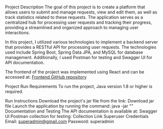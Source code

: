 Project Description
The goal of this project is to create a platform that allows users to submit and manage requests, view and edit them, as well as track statistics related to these requests. The application serves as a centralized hub for processing user requests and tracking their progress, providing a streamlined and organized approach to managing user interactions.

In this project, I utilized various technologies to implement a backend server that provides a RESTful API for processing user requests. The technologies used include Spring Boot, Spring Data JPA, and MySQL for database management. Additionally, I used Postman for testing and Swagger UI for API documentation.

The frontend of the project was implemented using React and can be accessed at: [Frontend GitHub repository](https://github.com/DmytroSav4uk/Final_Project_Okten_School)


Project Run Requirements
To run the project, Java version 1.8 or higher is required.

Run Instructions
Download the project's jar file from the link: Download jar file
Launch the application by running the command: java -jar "<jar-file-name>"
Documentation and Testing
The API documentation is available at: Swagger UI
Postman collection for testing: Collection Link
Superuser Credentials
Email: superadmin@gmail.com
Password: superadmin
